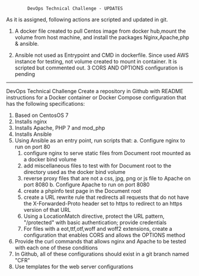             DevOps Technical Challenge - UPDATES


As it is assigned, following actions are scripted and updated in git.

1. A docker file created to pull Centos image from docker hub,mount the volume from host machine, and install the packages Nginx,Apache,php & ansible.

2. Ansible not used as Entrypoint and CMD in dockerfile. Since used AWS instance for testing, not volume created to mount in container. It is scripted but commented out. 
3 CORS AND OPTIONS configuration is pending
--------------------------------------------------------------

DevOps Technical Challenge 
Create a repository in Github with README instructions for a Docker container or Docker Compose configuration that has the following specifications:

1. Based on CentosOS 7 
2. Installs nginx 
3. Installs Apache, PHP 7 and mod_php
4. Installs Ansible
5. Using Ansible as an entry point, run scripts that:
   a. Configure nginx to run on port 80
      1. configure nginx to serve static files from Document root mounted as a docker bind volume
   	  2. add miscellaneous files to test with for Document root to the directory used as the docker bind volume
   	  3. reverse proxy files that are not a css, jpg, png or js file to Apache on port 8080
   b. Configure Apache to run on port 8080
      1. create a phpinfo test page in the Document root
      2. create a URL rewrite rule that redirects all requests that do not have the X-Forwarded-Proto header set to https to redirect to an https version of that URL
      3. Using a LocationMatch directive, protect the URL pattern, "/protected" with basic authentication; provide credentials
      4. For files with a eot,ttf,otf,woff and woff2 extensions, create a configuration that enables CORS and allows the OPTIONS method
6. Provide the curl commands that allows nginx and Apache to be tested with each one of these conditions
7. In Github, all of these configurations should exist in a git branch named "CFR"
8. Use templates for the web server configurations










